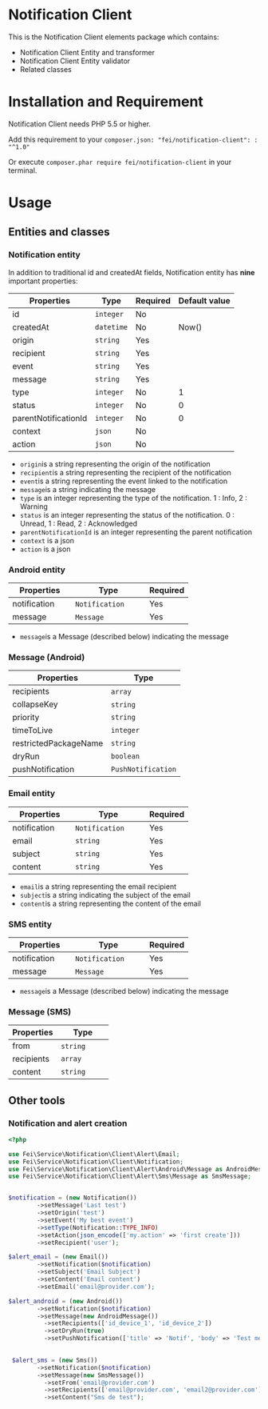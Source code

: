# Notification Client

This is the Notification Client elements package which contains:
                                       
* Notification Client Entity and transformer
* Notification Client Entity validator
* Related classes

# Installation and Requirement
  
Notification Client needs PHP 5.5 or higher.

Add this requirement to your `composer.json: "fei/notification-client": : "^1.0"`

Or execute `composer.phar require fei/notification-client` in your terminal.

# Usage

## Entities and classes

### Notification entity

In addition to traditional id and createdAt fields, Notification entity has **nine** important properties:

| Properties    | Type              | Required | Default value |
|---------------|-------------------|----------|---------------|
| id            | `integer`         | No       |               |
| createdAt     | `datetime`        | No       | Now()         |
| origin        | `string`          | Yes      |               |
| recipient     | `string`          | Yes      |               |
| event         | `string`          | Yes      |               |
| message       | `string`          | Yes      |               |
| type          | `integer`         | No       | 1             |
| status        | `integer`         | No       | 0             |
| parentNotificationId| `integer`   | No       | 0             |
| context       | `json`            | No       |               |
| action        | `json`            | No       |               |


* `origin`is a string representing the origin of the notification 
* `recipient`is a string representing the recipient of the notification
* `event`is a string representing the event linked to the notification
* `message`is a string indicating the message 
* `type` is an integer representing the type of the notification. 1 : Info, 2 : Warning
* `status` is an integer representing the status of the notification. 0 : Unread, 1 : Read, 2 : Acknowledged
* `parentNotificationId` is an integer representing the parent notification
* `context` is a json
* `action` is a json



### Android entity

| Properties    | Type              | Required |
|---------------|-------------------|----------|
| notification       | `Notification`         | Yes      | 
| message       | `Message`         | Yes      |                             

* `message`is a Message (described below) indicating the message 

### Message (Android)

| Properties    | Type              |
|---------------|-------------------|
| recipients     | `array`          |       
| collapseKey     | `string`           |
| priority     | `string`           |
| timeToLive     | `integer`           |
| restrictedPackageName     | `string`           |
| dryRun     | `boolean`           |
| pushNotification     | `PushNotification`        |


### Email entity

| Properties    | Type              | Required |
|---------------|-------------------|----------|
| notification       | `Notification`         | Yes      | 
| email         | `string`          | Yes      |               
| subject       | `string`          | Yes      | 
| content       | `string`          | Yes      |               


* `email`is a string representing the email recipient
* `subject`is a string indicating the subject of the email
* `content`is a string representing the content of the email


### SMS entity

| Properties    | Type              | Required |
|---------------|-------------------|----------|
| notification       | `Notification`         | Yes      | 
| message       | `Message`           | Yes      |                             

* `message`is a Message (described below) indicating the message 

### Message (SMS)

| Properties    | Type              |
|---------------|-------------------|
| from          | `string`          | 
| recipients    | `array`           | 
| content       | `string`          |


## Other tools

### Notification and alert creation

```php
<?php

use Fei\Service\Notification\Client\Alert\Email;
use Fei\Service\Notification\Client\Notification;
use Fei\Service\Notification\Client\Alert\Android\Message as AndroidMessage;
use Fei\Service\Notification\Client\Alert\Sms\Message as SmsMessage;


$notification = (new Notification())
        ->setMessage('Last test')
        ->setOrigin('test')
        ->setEvent('My best event')
        ->setType(Notification::TYPE_INFO)
        ->setAction(json_encode(['my.action' => 'first create']))
        ->setRecipient('user');

$alert_email = (new Email())
        ->setNotification($notification)
        ->setSubject('Email Subject')
        ->setContent('Email content')
        ->setEmail('email@provider.com');

$alert_android = (new Android())
        ->setNotification($notification)
        ->setMessage(new AndroidMessage())
          ->setRecipients(['id_device_1', 'id_device_2'])
          ->setDryRun(true)
          ->setPushNotification(['title' => 'Notif', 'body' => 'Test message']);

       
 $alert_sms = (new Sms())
        ->setNotification($notification)
        ->setMessage(new SmsMessage())
          ->setFrom('email@provider.com')
          ->setRecipients(['email@provider.com', 'email2@provider.com'])
          ->setContent("Sms de test");
          
```